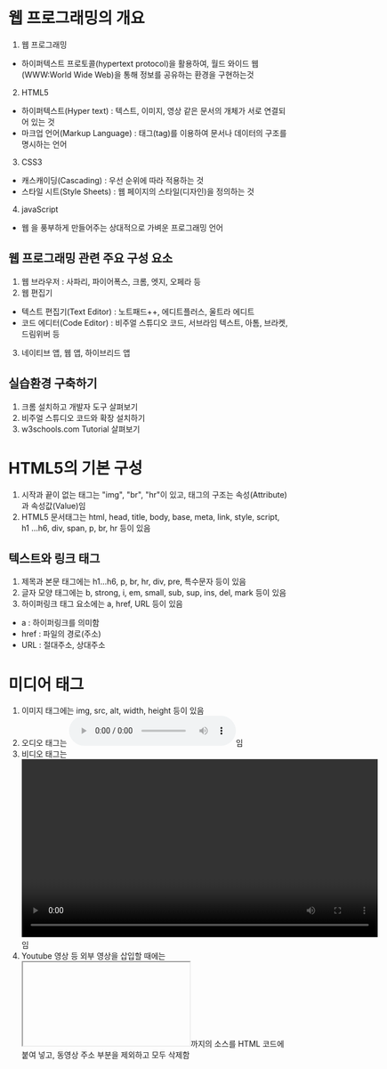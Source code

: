 # 웹 프로그래밍의 개요
1. 웹 프로그래밍
* 하이퍼텍스트 프로토콜(hypertext protocol)을 활용하여, 월드 와이드 웹(WWW:World Wide Web)을 통해 정보를 공유하는 환경을 구현하는것

2. HTML5
* 하이퍼텍스트(Hyper text) : 텍스트, 이미지, 영상 같은 문서의 개체가 서로 연결되어 있는 것
* 마크업 언어(Markup Language) : 태그(tag)를 이용하여 문서나 데이터의 구조를 명시하는 언어

3. CSS3
* 캐스캐이딩(Cascading) : 우선 순위에 따라 적용하는 것
* 스타일 시트(Style Sheets) : 웹 페이지의 스타일(디자인)을 정의하는 것

4. javaScript
* 웹 을 풍부하게 만들어주는 상대적으로 가벼운 프로그래밍 언어

## 웹 프로그래밍 관련 주요 구성 요소
1. 웹 브라우저 : 사파리, 파이어폭스, 크롬, 엣지, 오페라 등
2. 웹 편집기
* 텍스트 편집기(Text Editor) : 노트패드++, 에디트플러스, 울트라 에디트
* 코드 에디터(Code Editor) : 비주얼 스튜디오 코드, 서브라임 텍스트, 아톰, 브라켓, 드림위버 등

3. 네이티브 앱, 웹 앱, 하이브리드 앱

## 실습환경 구축하기
1. 크롬 설치하고 개발자 도구 살펴보기
2. 비주얼 스튜디오 코드와 확장 설치하기
3. w3schools.com Tutorial 살펴보기

# HTML5의 기본 구성
1. 시작과 끝이 없는 태그는 "img", "br", "hr"이 있고, 태그의 구조는 속성(Attribute)과 속성값(Value)임
2. HTML5 문서태그는 html, head, title, body, base, meta, link, style, script, h1 ...h6, div, span, p, br, hr 등이 있음

## 텍스트와 링크 태그
1. 제목과 본문 태그에는 h1...h6, p, br, hr, div, pre, 특수문자 등이 있음
2. 글자 모양 태그에는 b, strong, i, em, small, sub, sup, ins, del, mark 등이 있음
3. 하이퍼링크 태그 요소에는 a, href, URL 등이 있음
- a : 하이퍼링크를 의미함
- href : 파일의 경로(주소)
- URL : 절대주소, 상대주소

# 미디어 태그
1. 이미지 태그에는 img, src, alt, width, height 등이 있음
2. 오디오 태그는 <audio controls="controls"><source src="audio-1.mp3">type="audio/mpen"></audio>임
3. 비디오 태그는 <video width="640" controls="controls"> <source src="STEP.mp4"type="video/mp4"></video> 임
4. Youtube 영상 등 외부 영상을 삽입할 때에는 <iframe>......</iframe>까지의 소스를 HTML 코드에 붙여 넣고, 동영상 주소 부분을 제외하고 모두 삭제함